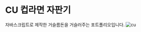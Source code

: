 # CU 컵라면 자판기

자바스크립트로 제작한 거슬름돈을 거슬러주는 포트폴리오입니다.
![cu](https://user-images.githubusercontent.com/114633528/215330536-8be0b6a2-38bc-4ca4-b220-c6b4333999f1.png)

